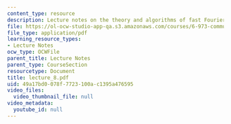 ```yaml
---
content_type: resource
description: Lecture notes on the theory and algorithms of fast Fourier transform.
file: https://ol-ocw-studio-app-qa.s3.amazonaws.com/courses/6-973-communication-system-design-spring-2006/49a17bd0078f7723100ac1395a476595_lecture_8.pdf
file_type: application/pdf
learning_resource_types:
- Lecture Notes
ocw_type: OCWFile
parent_title: Lecture Notes
parent_type: CourseSection
resourcetype: Document
title: lecture_8.pdf
uid: 49a17bd0-078f-7723-100a-c1395a476595
video_files:
  video_thumbnail_file: null
video_metadata:
  youtube_id: null
---
```

